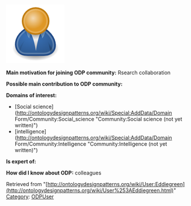 [![Image:ODPUser.png](../images/a/a6/ODPUser.png)](http://ontologydesignpatterns.org/wiki/Image%253AODPUser.png.html "Image:ODPUser.png")




  





__Main motivation for joining ODP community:__ Rsearch collaboration


__Possible main contribution to ODP community:__


__Domains of interest:__



* [Social science](http://ontologydesignpatterns.org/wiki/Special:AddData/Domain Form/Community:Social_science "Community:Social science (not yet written)")
* [intelligence](http://ontologydesignpatterns.org/wiki/Special:AddData/Domain Form/Community:Intelligence "Community:Intelligence (not yet written)")


__Is expert of:__


  

__How did I know about ODP:__ colleagues






Retrieved from "[http://ontologydesignpatterns.org/wiki/User:Eddiegreen](http://ontologydesignpatterns.org/wiki/User%253AEddiegreen.html)"
 [Category](http://ontologydesignpatterns.org/wiki/Special:Categories "Special:Categories"): [ODPUser](http://ontologydesignpatterns.org/wiki/Category%253AODPUser.html "Category:ODPUser")
